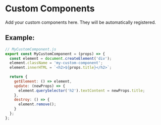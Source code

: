 # Custom Components

Add your custom components here. They will be automatically registered.

## Example:

```javascript
// MyCustomComponent.js
export const MyCustomComponent = (props) => {
  const element = document.createElement('div');
  element.className = 'my-custom-component';
  element.innerHTML = `<h2>${props.title}</h2>`;
  
  return {
    getElement: () => element,
    update: (newProps) => {
      element.querySelector('h2').textContent = newProps.title;
    },
    destroy: () => {
      element.remove();
    }
  };
};
```

